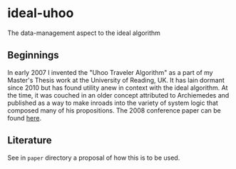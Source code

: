 # ideal-uhoo
The data-management aspect to the ideal algorithm

## Beginnings

In early 2007 I invented the "Uhoo Traveler Algorithm" as a part of my Master's Thesis work at the University of Reading, UK. It has lain dormant since 2010 but has found utility anew in context with the ideal algorithm. At the time, it was couched in an older concept attributed to Archiemedes and published as a way to make inroads into the variety of system logic that composed many of his propositions. The 2008 conference paper can be found [here](https://centaur.reading.ac.uk/1106/).

## Literature

See in `paper` directory a proposal of how this is to be used.
